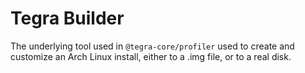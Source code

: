 # Tegra Builder
The underlying tool used in ``@tegra-core/profiler`` used to create and customize an Arch Linux install, either to a .img file, or to a real disk.
